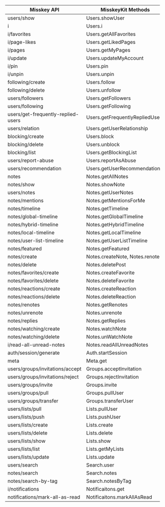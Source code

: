 |Misskey API|MisskeyKit Methods|
|---|---|
|users/show|Users.showUser|
|i|Users.i|
|i/favorites|Users.getAllFavorites|
|i/page-likes|Users.getLikedPages|
|i/pages|Users.getMyPages|
|i/update|Users.updateMyAccount|
|i/pin|Users.pin|
|i/unpin|Users.unpin|
|following/create|Users.follow|
|following/delete|Users.unfollow|
|users/followers|Users.getFollowers|
|users/following|Users.getFollowing|
|users/get-frequently-replied-users|Users.getFrequentlyRepliedUsers|
|users/relation|Users.getUserRelationship|
|blocking/create|Users.block|
|blocking/delete|Users.unblock|
|blocking/list|Users.getBlockingList|
|users/report-abuse|Users.reportAsAbuse|
|users/recommendation|Users.getUserRecommendation|
|notes|Notes.getAllNotes|
|notes/show|Notes.showNote|
|users/notes|Notes.getUserNotes|
|notes/mentions|Notes.getMentionsForMe|
|notes/timeline|Notes.getTimeline|
|notes/global-timeline|Notes.getGlobalTimeline|
|notes/hybrid-timeline|Notes.getHybridTimeline|
|notes/local-timeline|Notes.getLocalTimeline|
|notes/user-list-timeline|Notes.getUserListTimeline|
|notes/featured|Notes.getFeatured|
|notes/create|Notes.createNote, Notes.renote|
|notes/delete|Notes.deletePost|
|notes/favorites/create|Notes.createFavorite|
|notes/favorites/delete|Notes.deleteFavorite|
|notes/reactions/create|Notes.createReaction|
|notes/reactions/delete|Notes.deleteReaction|
|notes/renotes|Notes.getRenotes|
|notes/unrenote|Notes.unrenote|
|notes/replies|Notes.getReplies|
|notes/watching/create|Notes.watchNote|
|notes/watching/delete|Notes.unWatchNote|
|i/read-all-unread-notes|Notes.readAllUnreadNotes|
|auth/session/generate|Auth.startSession|
|meta|Meta.get|
|users/groups/invitations/accept|Groups.acceptInvitation|
|users/groups/invitations/reject|Groups.rejectInvitation|
|users/groups/invite|Groups.invite|
|users/groups/pull|Groups.pullUser|
|users/groups/transfer|Groups.transferUser|
|users/lists/pull|Lists.pullUser|
|users/lists/push|Lists.pushUser|
|users/lists/create|Lists.create|
|users/lists/delete|Lists.delete|
|users/lists/show|Lists.show|
|users/lists/list|Lists.getMyLists|
|users/lists/update|Lists.update|
|users/search|Search.user|
|notes/search|Search.notes|
|notes/search-by-tag|Search.notesByTag|
|i/notifications|Notificaitons.get|
|notifications/mark-all-as-read|Notificaitons.markAllAsRead|
